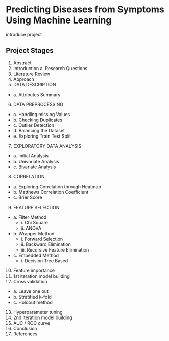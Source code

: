 # Predicting Diseases from Symptoms Using Machine Learning

introduce project


##  Project Stages

1.	Abstract 
2.	Introduction
a.	Research Questions
3.	Literature Review
4.	Approach
5.	DATA DESCRIPTION
 *  a.	Attributes Summary
6.	DATA PREPROCESSING
  * a.	Handling missing Values
  * b.	Checking Duplicates
  * c.	Outlier Detection
  * d.	Balancing the Dataset
  * e.	Exploring Train Test Split
7.	EXPLORATORY DATA ANALYSIS
  * a.	Initial Analysis
  * b.	Univariate Analysis
  * c.	Bivariate Analysis
8.	CORRELATION
  * a.	Exploring Correlation through Heatmap
  * b.	Matthews Correlation Coefficient
  * c.	Brier Score
9.	FEATURE SELECTION
  * a.	Filter Method
    * i.	Chi Square
    * ii.	ANOVA
  * b.	Wrapper Method
    * i.	Forward Selection
    * ii.	Backward Elimination
    * iii.	Recursive Feature Elimination
  * c.	Embedded Method
    * i.	Decision Tree Based
10.	Feature importance
11.	1st iteration model building
12.	Cross validation
  * a.	Leave one out
  * b.	Stratified k-fold
  * c.	Holdout method
13.	Hyperparameter tuning
14.	2nd iteration model building
15.	AUC / ROC curve
16.	Conclusion
17.	References

